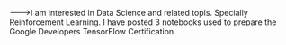 
--->I am interested in Data Science and related topis. Specially Reinforcement Learning. I have posted 3 notebooks used to prepare the Google Developers TensorFlow Certification
